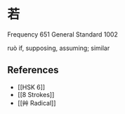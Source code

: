 # 若
Frequency 651
General Standard 1002

ruò
if, supposing, assuming; similar

## References
- [[HSK 6]]
- [[8 Strokes]]
- [[艸 Radical]]